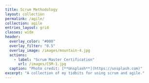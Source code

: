 ```yaml
---
title: Scrum Methodology
layout: collection
permalink: /agile/
collection: agile
entries_layout: grid
classes: wide
header:
  overlay_color: "#000"
  overlay_filter: "0.5"
  overlay_image: /images/mountain-4.jpg
  actions:
    - label: "Scrum Master Certification"
      url: /images/CSM-1.jpg
  caption: "Photo credit: [**Unsplash**](https://unsplash.com)"
excerpt: "A collection of my tidbits for using scrum and agile."
---
```



